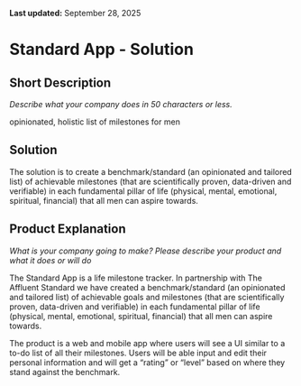 **Last updated:** September 28, 2025


# Standard App - Solution

## Short Description

*Describe what your company does in 50 characters or less.*

opinionated, holistic list of milestones for men

## Solution

The solution is to create a benchmark/standard (an opinionated and tailored list) of achievable milestones (that are scientifically proven, data-driven and verifiable) in each fundamental pillar of life (physical, mental, emotional, spiritual, financial) that all men can aspire towards.

## Product Explanation

*What is your company going to make? Please describe your product and what it does or will do*

The Standard App is a life milestone tracker. In partnership with The Affluent Standard we have created a benchmark/standard (an opinionated and tailored list) of achievable goals and milestones (that are scientifically proven, data-driven and verifiable) in each fundamental pillar of life (physical, mental, emotional, spiritual, financial) that all men can aspire towards.

The product is a web and mobile app where users will see a UI similar to a to-do list of all their milestones. Users will be able input and edit their personal information and will get a “rating” or “level” based on where they stand against the benchmark.

